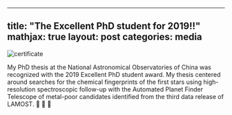 
---
title:  "The Excellent PhD student for 2019!!"
mathjax: true
layout: post
categories: media
---


![certificate](https://user-images.githubusercontent.com/35367221/198160412-2c0e8c0c-96d4-4c06-9509-b5745c52295a.jpeg)


My PhD thesis at the National Astronomical Observatories of China was recognized with the 2019 Excellent PhD student award. My thesis centered around searches for the chemical fingerprints of the first stars using high-resolution spectroscopic follow-up with the Automated Planet Finder Telescope of metal-poor candidates identified from the third data release of LAMOST. 🚀 🌟 🚀

